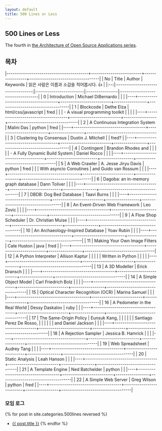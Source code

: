 ```yaml
---
layout: default
title: 500 Lines or Less
---
```


## 500 Lines or Less

The fourth in [the Architecture of Open Source Applications series](http://aosabook.org/).

## 목차

|------------------------------------------+--------------------------+-----------------+------------------------------------|
| No | Title                               | Author                   | Keywords        | 읽은 사람은 이름과 소감을 적어봅시다. :+1:  |
|:--:|:-----------------------------------:|:------------------------:|:----------------|:-----------------------------------|
| 0  | Introduction                        |  Michael DiBernardo      |                 |                                    |
|----+-------------------------------------+--------------------------+-----------------+------------------------------------|
| 1  | Blockcode                           | Dethe Elza               | html/css/javascript | fred                           |
|    |  - A visual programming toolkit     |                          |                 |                                    |
|----+-------------------------------------+--------------------------+-----------------+------------------------------------|
| 2  | A Continuous Integration System     | Malini Das               | python          | fred                               |
|----+-------------------------------------+--------------------------+-----------------+------------------------------------|
| 3  | Clustering by Consensus             | Dustin J. Mitchell       |                 | fred?                              |
|----+-------------------------------------+--------------------------+-----------------+------------------------------------|
| 4  | Contingent                          | Brandon Rhodes and       |                 |                                    |
|    |  - A Fully Dynamic Build System     | Daniel Rocco             |                 |                                    |
|----+-------------------------------------+--------------------------+-----------------+------------------------------------|
| 5  | A Web Crawler                       | A. Jesse Jiryu Davis     | python          | fred                               |
|    | With asyncio Coroutines             | and Guido van Rossum     |                 |                                    |
|----+-------------------------------------+--------------------------+-----------------+------------------------------------|
| 6  | Dagoba: an in-memory graph database | Dann Toliver             |                 |                                    |
|----+-------------------------------------+--------------------------+-----------------+------------------------------------|
| 7  | DBDB: Dog Bed Database              | Taavi Burns              |                 |                                    |
|----+-------------------------------------+--------------------------+-----------------+------------------------------------|
| 8  | An Event-Driven Web Framework       | Leo Zovic                |                 |                                    |
|----+-------------------------------------+--------------------------+-----------------+------------------------------------|
| 9  | A Flow Shop Scheduler               | Dr. Christian Muise      |                 |                                    |
|----+-------------------------------------+--------------------------+-----------------+------------------------------------|
| 10 | An Archaeology-Inspired Database    | Yoav Rubin               |                 |                                    |
|----+-------------------------------------+--------------------------+-----------------+------------------------------------|
| 11 | Making Your Own Image Filters       | Cate Huston              | java            | fred                               |
|----+-------------------------------------+--------------------------+-----------------+------------------------------------|
| 12 | A Python Interpreter                | Allison Kaptur           |                 |                                    |
|    | Written in Python                   |                          |                 |                                    |
|----+-------------------------------------+--------------------------+-----------------+------------------------------------|
| 13 | A 3D Modeller                       | Erick Dransch            |                 |                                    |
|----+-------------------------------------+--------------------------+-----------------+------------------------------------|
| 14 | A Simple Object Model               | Carl Friedrich Bolz      |                 |                                    |
|----+-------------------------------------+--------------------------+-----------------+------------------------------------|
| 15 | Optical Character Recognition (OCR) | Marina Samuel            |                 |                                    |
|----+-------------------------------------+--------------------------+-----------------+------------------------------------|
| 16 | A Pedometer in the Real World       | Dessy Daskalov           | ruby            |                                    |
|----+-------------------------------------+--------------------------+-----------------+------------------------------------|
| 17 | The Same-Origin Policy              | Eunsuk Kang,             |                 |                                    |
|    |                                     | Santiago Perez De Rosso, |                 |                                    |
|    |                                     | and Daniel Jackson       |                 |                                    |
|----+-------------------------------------+--------------------------+-----------------+------------------------------------|
| 18 | A Rejection Sampler                 | Jessica B. Hamrick       |                 |                                    |
|----+-------------------------------------+--------------------------+-----------------+------------------------------------|
| 19 | Web Spreadsheet                     | Audrey Tang              |                 |                                    |
|----+-------------------------------------+--------------------------+-----------------+------------------------------------|
| 20 | Static Analysis                     | Leah Hanson              |                 |                                    |
|----+-------------------------------------+--------------------------+-----------------+------------------------------------|
| 21 | A Template Engine                   | Ned Batchelder           | python          |                                    |
|----+-------------------------------------+--------------------------+-----------------+------------------------------------|
| 22 | A Simple Web Server                 | Greg Wilson              | python          | fred                               |
|----+-------------------------------------+--------------------------+-----------------+------------------------------------|


### 모임 로그

{% for post in site.categories.500lines reversed %}
* <a href="{{ post.url }}">{{ post.title }}</a>
{% endfor %}
